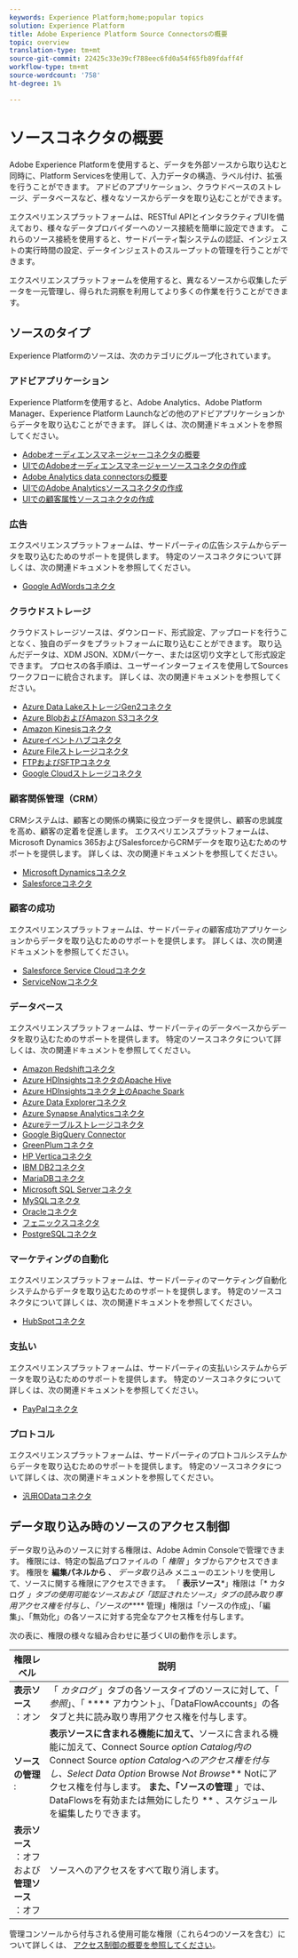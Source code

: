 ```yaml
---
keywords: Experience Platform;home;popular topics
solution: Experience Platform
title: Adobe Experience Platform Source Connectorsの概要
topic: overview
translation-type: tm+mt
source-git-commit: 22425c33e39cf788eec6fd0a54f65fb89fdaff4f
workflow-type: tm+mt
source-wordcount: '758'
ht-degree: 1%

---
```



# ソースコネクタの概要

Adobe Experience Platformを使用すると、データを外部ソースから取り込むと同時に、Platform Servicesを使用して、入力データの構造、ラベル付け、拡張を行うことができます。 アドビのアプリケーション、クラウドベースのストレージ、データベースなど、様々なソースからデータを取り込むことができます。

エクスペリエンスプラットフォームは、RESTful APIとインタラクティブUIを備えており、様々なデータプロバイダーへのソース接続を簡単に設定できます。 これらのソース接続を使用すると、サードパーティ製システムの認証、インジェストの実行時間の設定、データインジェストのスループットの管理を行うことができます。

エクスペリエンスプラットフォームを使用すると、異なるソースから収集したデータを一元管理し、得られた洞察を利用してより多くの作業を行うことができます。

## ソースのタイプ

Experience Platformのソースは、次のカテゴリにグループ化されています。

### アドビアプリケーション

Experience Platformを使用すると、Adobe Analytics、Adobe Platform Manager、Experience Platform Launchなどの他のアドビアプリケーションからデータを取り込むことができます。 詳しくは、次の関連ドキュメントを参照してください。

- [Adobeオーディエンスマネージャーコネクタの概要](connectors/adobe-applications/audience-manager.md)
- [UIでのAdobeオーディエンスマネージャーソースコネクタの作成](./tutorials/ui/create/adobe-applications/audience-manager.md)
- [Adobe Analytics data connectorsの概要](connectors/adobe-applications/analytics.md)
- [UIでのAdobe Analyticsソースコネクタの作成](./tutorials/ui/create/adobe-applications/analytics.md)
- [UIでの顧客属性ソースコネクタの作成](./tutorials/ui/create/adobe-applications/customer-attributes.md)

### 広告

エクスペリエンスプラットフォームは、サードパーティの広告システムからデータを取り込むためのサポートを提供します。 特定のソースコネクタについて詳しくは、次の関連ドキュメントを参照してください。

- [Google AdWordsコネクタ](connectors/advertising/ads.md)

### クラウドストレージ

クラウドストレージソースは、ダウンロード、形式設定、アップロードを行うことなく、独自のデータをプラットフォームに取り込むことができます。 取り込んだデータは、XDM JSON、XDMパーケー、または区切り文字として形式設定できます。 プロセスの各手順は、ユーザーインターフェイスを使用してSourcesワークフローに統合されます。 詳しくは、次の関連ドキュメントを参照してください。

- [Azure Data LakeストレージGen2コネクタ](connectors/cloud-storage/adls-gen2.md)
- [Azure BlobおよびAmazon S3コネクタ](connectors/cloud-storage/blob-s3.md)
- [Amazon Kinesisコネクタ](connectors/cloud-storage/kinesis.md)
- [Azureイベントハブコネクタ](connectors/cloud-storage/eventhub.md)
- [Azure Fileストレージコネクタ](connectors/cloud-storage/azure-file-storage.md)
- [FTPおよびSFTPコネクタ](connectors/cloud-storage/ftp-sftp.md)
- [Google Cloudストレージコネクタ](connectors/cloud-storage/google-cloud-storage.md)

### 顧客関係管理（CRM）

CRMシステムは、顧客との関係の構築に役立つデータを提供し、顧客の忠誠度を高め、顧客の定着を促進します。 エクスペリエンスプラットフォームは、Microsoft Dynamics 365およびSalesforceからCRMデータを取り込むためのサポートを提供します。 詳しくは、次の関連ドキュメントを参照してください。

- [Microsoft Dynamicsコネクタ](connectors/crm/ms-dynamics.md)
- [Salesforceコネクタ](connectors/crm/salesforce.md)

### 顧客の成功

エクスペリエンスプラットフォームは、サードパーティの顧客成功アプリケーションからデータを取り込むためのサポートを提供します。 詳しくは、次の関連ドキュメントを参照してください。

- [Salesforce Service Cloudコネクタ](connectors/customer-success/salesforce-service-cloud.md)
- [ServiceNowコネクタ](connectors/customer-success/servicenow.md)

### データベース

エクスペリエンスプラットフォームは、サードパーティのデータベースからデータを取り込むためのサポートを提供します。 特定のソースコネクタについて詳しくは、次の関連ドキュメントを参照してください。

- [Amazon Redshiftコネクタ](connectors/databases/redshift.md)
- [Azure HDInsightsコネクタのApache Hive](connectors/databases/hive.md)
- [Azure HDInsightsコネクタ上のApache Spark](connectors/databases/spark.md)
- [Azure Data Explorerコネクタ](connectors/databases/data-explorer.md)
- [Azure Synapse Analyticsコネクタ](connectors/databases/synapse-analytics.md)
- [Azureテーブルストレージコネクタ](connectors/databases/ats.md)
- [Google BigQuery Connector](connectors/databases/bigquery.md)
- [GreenPlumコネクタ](connectors/databases/greenplum.md)
- [HP Verticaコネクタ](connectors/databases/hp-vertica.md)
- [IBM DB2コネクタ](connectors/databases/ibm-db2.md)
- [MariaDBコネクタ](connectors/databases/mariadb.md)
- [Microsoft SQL Serverコネクタ](connectors/databases/sql-server.md)
- [MySQLコネクタ](connectors/databases/mysql.md)
- [Oracleコネクタ](connectors/databases/oracle.md)
- [フェニックスコネクタ](connectors/databases/phoenix.md)
- [PostgreSQLコネクタ](connectors/databases/postgres.md)

### マーケティングの自動化

エクスペリエンスプラットフォームは、サードパーティのマーケティング自動化システムからデータを取り込むためのサポートを提供します。 特定のソースコネクタについて詳しくは、次の関連ドキュメントを参照してください。

- [HubSpotコネクタ](connectors/marketing-automation/hubspot.md)

### 支払い

エクスペリエンスプラットフォームは、サードパーティの支払いシステムからデータを取り込むためのサポートを提供します。 特定のソースコネクタについて詳しくは、次の関連ドキュメントを参照してください。

- [PayPalコネクタ](connectors/payments/paypal.md)

### プロトコル

エクスペリエンスプラットフォームは、サードパーティのプロトコルシステムからデータを取り込むためのサポートを提供します。 特定のソースコネクタについて詳しくは、次の関連ドキュメントを参照してください。

- [汎用ODataコネクタ](connectors/protocols/odata.md)

## データ取り込み時のソースのアクセス制御

データ取り込みのソースに対する権限は、Adobe Admin Consoleで管理できます。 権限には、特定の製品プロファイルの「 *権限* 」タブからアクセスできます。 権限を **編集パネルから** 、 *データ取り込み* メニューのエントリを使用して、ソースに関する権限にアクセスできます。 「 **表示ソース***」権限は「* カタログ *」タブの使用可能なソースおよび「認証されたソース」タブの読み取り専用アクセス権を付与し、「ソースの***** 管理」権限は「ソースの作成」、「編集」、「無効化」の各ソースに対する完全なアクセス権を付与します。

次の表に、権限の様々な組み合わせに基づくUIの動作を示します。

| 権限レベル | 説明 |
| ---- | ----|
| **表示ソース** ：オン | 「 *カタログ* 」タブの各ソースタイプのソースに対して、「 *参照*」、「 **** アカウント」、「DataFlowAccounts」の各タブと共に読み取り専用アクセス権を付与します。 |
| **ソースの管理** : | **表示ソースに含まれる機能に加えて、**&#x200B;ソースに含まれる機能に加えて、Connect Source *option Catalog内の* Connect Source *option Catalogへのアクセス権を付与し、Select Data Option* Browse *Not Browse*** Notにアクセス権を付与します。 **また、「ソースの管理** 」では、DataFlowsを有効または無効にしたり ** 、スケジュールを編集したりできます。 |
| **表示ソース** ：オフおよび **管理ソース** ：オフ | ソースへのアクセスをすべて取り消します。 |

管理コンソールから付与される使用可能な権限（これら4つのソースを含む）について詳しくは、 [アクセス制御の概要を参照してください](../access-control/home.md)。
